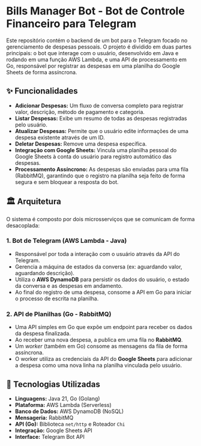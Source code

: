 # Bills Manager Bot - Bot de Controle Financeiro para Telegram

Este repositório contém o backend de um bot para o Telegram focado no gerenciamento de despesas pessoais. O projeto é dividido em duas partes principais: o bot que interage com o usuário, desenvolvido em Java e rodando em uma função AWS Lambda, e uma API de processamento em Go, responsável por registrar as despesas em uma planilha do Google Sheets de forma assíncrona.

## ✨ Funcionalidades

* **Adicionar Despesas:** Um fluxo de conversa completo para registrar valor, descrição, método de pagamento e categoria.
* **Listar Despesas:** Exibe um resumo de todas as despesas registradas pelo usuário.
* **Atualizar Despesas:** Permite que o usuário edite informações de uma despesa existente através de um ID.
* **Deletar Despesas:** Remove uma despesa específica.
* **Integração com Google Sheets:** Vincula uma planilha pessoal do Google Sheets à conta do usuário para registro automático das despesas.
* **Processamento Assíncrono:** As despesas são enviadas para uma fila (RabbitMQ), garantindo que o registro na planilha seja feito de forma segura e sem bloquear a resposta do bot.

## 🏛️ Arquitetura

O sistema é composto por dois microsserviços que se comunicam de forma desacoplada:

### 1. **Bot de Telegram (AWS Lambda - Java)**
* Responsável por toda a interação com o usuário através da API do Telegram.
* Gerencia a máquina de estados da conversa (ex: aguardando valor, aguardando descrição).
* Utiliza o **AWS DynamoDB** para persistir os dados do usuário, o estado da conversa e as despesas em andamento.
* Ao final do registro de uma despesa, consome a API em Go para iniciar o processo de escrita na planilha.

### 2. **API de Planilhas (Go - RabbitMQ)**
* Uma API simples em Go que expõe um endpoint para receber os dados da despesa finalizada.
* Ao receber uma nova despesa, a publica em uma fila no **RabbitMQ**.
* Um *worker* (também em Go) consome as mensagens da fila de forma assíncrona.
* O worker utiliza as credenciais da API do **Google Sheets** para adicionar a despesa como uma nova linha na planilha vinculada pelo usuário.

## 🚀 Tecnologias Utilizadas

* **Linguagens:** Java 21, Go (Golang)
* **Plataforma:** AWS Lambda (Serverless)
* **Banco de Dados:** AWS DynamoDB (NoSQL)
* **Mensageria:** RabbitMQ
* **API (Go):** Biblioteca `net/http` e Roteador `Chi`
* **Integração:** Google Sheets API
* **Interface:** Telegram Bot API
